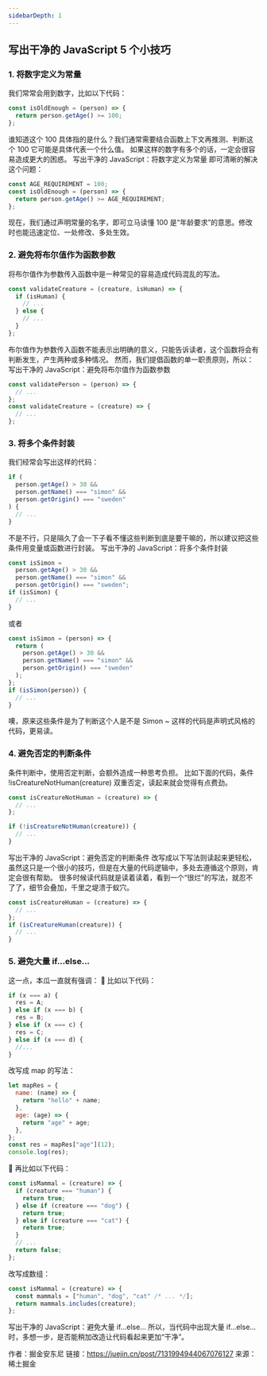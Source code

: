 ```yaml
---
sidebarDepth: 1
---
```


## 写出干净的 JavaScript 5 个小技巧

### 1. 将数字定义为常量

我们常常会用到数字，比如以下代码：

```js
const isOldEnough = (person) => {
  return person.getAge() >= 100;
};
```

谁知道这个 100 具体指的是什么？我们通常需要结合函数上下文再推测、判断这个 100 它可能是具体代表一个什么值。
如果这样的数字有多个的话，一定会很容易造成更大的困惑。
写出干净的 JavaScript：将数字定义为常量
即可清晰的解决这个问题：

```js
const AGE_REQUIREMENT = 100;
const isOldEnough = (person) => {
  return person.getAge() >= AGE_REQUIREMENT;
};
```

现在，我们通过声明常量的名字，即可立马读懂 100 是“年龄要求”的意思。修改时也能迅速定位、一处修改、多处生效。

### 2. 避免将布尔值作为函数参数

将布尔值作为参数传入函数中是一种常见的容易造成代码混乱的写法。

```js
const validateCreature = (creature, isHuman) => {
  if (isHuman) {
    // ...
  } else {
    // ...
  }
};
```

布尔值作为参数传入函数不能表示出明确的意义，只能告诉读者，这个函数将会有判断发生，产生两种或多种情况。
然而，我们提倡函数的单一职责原则，所以：
写出干净的 JavaScript：避免将布尔值作为函数参数

```js
const validatePerson = (person) => {
  // ...
};
const validateCreature = (creature) => {
  // ...
};
```

### 3. 将多个条件封装

我们经常会写出这样的代码：

```js
if (
  person.getAge() > 30 &&
  person.getName() === "simon" &&
  person.getOrigin() === "sweden"
) {
  // ...
}
```

不是不行，只是隔久了会一下子看不懂这些判断到底是要干嘛的，所以建议把这些条件用变量或函数进行封装。
写出干净的 JavaScript：将多个条件封装

```js
const isSimon =
  person.getAge() > 30 &&
  person.getName() === "simon" &&
  person.getOrigin() === "sweden";
if (isSimon) {
  // ...
}
```

或者

```js
const isSimon = (person) => {
  return (
    person.getAge() > 30 &&
    person.getName() === "simon" &&
    person.getOrigin() === "sweden"
  );
};
if (isSimon(person)) {
  // ...
}
```

噢，原来这些条件是为了判断这个人是不是 Simon ~
这样的代码是声明式风格的代码，更易读。

### 4. 避免否定的判断条件

条件判断中，使用否定判断，会额外造成一种思考负担。
比如下面的代码，条件 !isCreatureNotHuman(creature) 双重否定，读起来就会觉得有点费劲。

```js
const isCreatureNotHuman = (creature) => {
  // ...
};

if (!isCreatureNotHuman(creature)) {
  // ...
}
```

写出干净的 JavaScript：避免否定的判断条件
改写成以下写法则读起来更轻松，虽然这只是一个很小的技巧，但是在大量的代码逻辑中，多处去遵循这个原则，肯定会很有帮助。
很多时候读代码就是读着读着，看到一个“很烂”的写法，就忍不了了，细节会叠加，千里之堤溃于蚁穴。

```js
const isCreatureHuman = (creature) => {
  // ...
};
if (isCreatureHuman(creature)) {
  // ...
}
```

### 5. 避免大量 if...else...

这一点，本瓜一直就有强调：
🌰 比如以下代码：

```js
if (x === a) {
  res = A;
} else if (x === b) {
  res = B;
} else if (x === c) {
  res = C;
} else if (x === d) {
  //...
}
```

改写成 map 的写法：

```js
let mapRes = {
  name: (name) => {
    return "hello" + name;
  },
  age: (age) => {
    return "age" + age;
  },
};
const res = mapRes["age"](12);
console.log(res);
```

🌰 再比如以下代码：

```js
const isMammal = (creature) => {
  if (creature === "human") {
    return true;
  } else if (creature === "dog") {
    return true;
  } else if (creature === "cat") {
    return true;
  }
  // ...
  return false;
};
```

改写成数组：

```js
const isMammal = (creature) => {
  const mammals = ["human", "dog", "cat" /* ... */];
  return mammals.includes(creature);
};
```

写出干净的 JavaScript：避免大量 if...else...
所以，当代码中出现大量 if...else... 时，多想一步，是否能稍加改造让代码看起来更加“干净”。

作者：掘金安东尼
链接：https://juejin.cn/post/7131994944067076127
来源：稀土掘金
